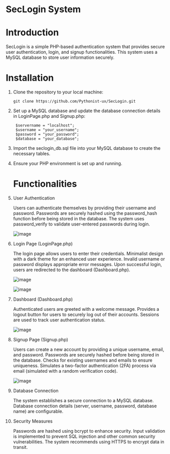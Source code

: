 # SecLogin System
# Introduction

SecLogin is a simple PHP-based authentication system that provides secure user authentication, login, and signup functionalities. This system uses a MySQL database to store user information securely.

# Installation

1. Clone the repository to your local machine:

       git clone https://github.com/Pythonist-ux/SecLogin.git

2. Set up a MySQL database and update the database connection details in LoginPage.php and Signup.php:

        $servername = "localhost";
        $username = "your_username";
        $password = "your_password";
        $database = "your_database";
    
3. Import the seclogin_db.sql file into your MySQL database to create the necessary tables.

4. Ensure your PHP environment is set up and running.

   # Functionalities
1. User Authentication

    Users can authenticate themselves by providing their username and password.
    Passwords are securely hashed using the password_hash function before being stored in the database.
    The system uses password_verify to validate user-entered passwords during login.

   ![image](https://github.com/Pythonist-ux/SecLogin/assets/83156291/8b48e7d3-4acb-45d5-a606-8571ab8e56ae)


3. Login Page (LoginPage.php)

    The login page allows users to enter their credentials.
    Minimalist design with a dark theme for an enhanced user experience.
    Invalid username or password displays appropriate error messages.
    Upon successful login, users are redirected to the dashboard (Dashboard.php).
   
   ![image](https://github.com/Pythonist-ux/SecLogin/assets/83156291/80f1c378-a4e9-4060-ae75-47bbb4f65541)

   ![image](https://github.com/Pythonist-ux/SecLogin/assets/83156291/db7fedea-bf83-4fd5-88e7-9cbbcbba8532)



5. Dashboard (Dashboard.php)

    Authenticated users are greeted with a welcome message.
    Provides a logout button for users to securely log out of their accounts.
    Sessions are used to track user authentication status.

   ![image](https://github.com/Pythonist-ux/SecLogin/assets/83156291/6a769c28-d8c1-4a68-9d72-a0277d6dc5a7)

7. Signup Page (Signup.php)

    Users can create a new account by providing a unique username, email, and password.
    Passwords are securely hashed before being stored in the database.
    Checks for existing usernames and emails to ensure uniqueness.
    Simulates a two-factor authentication (2FA) process via email (simulated with a random verification code).

   ![image](https://github.com/Pythonist-ux/SecLogin/assets/83156291/b7f50222-b032-4d84-8e8c-7cd776f5afcd)


9. Database Connection

    The system establishes a secure connection to a MySQL database.
    Database connection details (server, username, password, database name) are configurable.

10. Security Measures

    Passwords are hashed using bcrypt to enhance security.
    Input validation is implemented to prevent SQL injection and other common security vulnerabilities.
    The system recommends using HTTPS to encrypt data in transit.

    

                     
